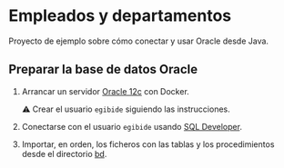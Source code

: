 # Empleados y departamentos

Proyecto de ejemplo sobre cómo conectar y usar Oracle desde Java.

## Preparar la base de datos Oracle

1. Arrancar un servidor [Oracle 12c](https://github.com/ijaureguialzo/oracle12c) con Docker.

	:warning: Crear el usuario `egibide` siguiendo las instrucciones.

2. Conectarse con el usuario `egibide` usando [SQL Developer](https://www.oracle.com/es/database/technologies/appdev/sql-developer.html).

3. Importar, en orden, los ficheros con las tablas y los procedimientos desde el directorio [bd](bd).
